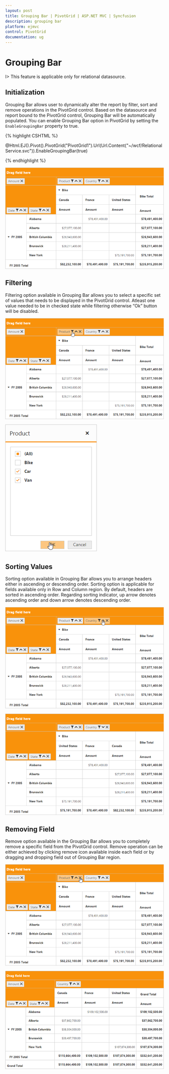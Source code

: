 ```yaml
---
layout: post
title: Grouping Bar | PivotGrid | ASP.NET MVC | Syncfusion
description: grouping bar
platform: ejmvc
control: PivotGrid
documentation: ug
---
```


# Grouping Bar

I> This feature is applicable only for relational datasource.

## Initialization

Grouping Bar allows user to dynamically alter the report by filter, sort and remove operations in the PivotGrid control. Based on the datasource and report bound to the PivotGrid control, Grouping Bar will be automatically populated. You can enable Grouping Bar option in PivotGrid by setting the `EnableGroupingBar` property to true.

{% highlight CSHTML %}

@Html.EJ().Pivot().PivotGrid("PivotGrid1").Url(Url.Content("~/wcf/RelationalService.svc")).EnableGroupingBar(true)

{% endhighlight %}

![](Grouping-Bar_images/groupingbar.png)

## Filtering

Filtering option available in Grouping Bar allows you to select a specific set of values that needs to be displayed in the PivotGrid control. Atleast one value needed to be in checked state while filtering otherwise “Ok” button will be disabled.

![](Grouping-Bar_images/FILTER.png)

![](Grouping-Bar_images/FILTER1.png)

## Sorting Values

Sorting option available in Grouping Bar allows you to arrange headers either in ascending or descending order. Sorting option is applicable for fields available only in Row and Column region. By default, headers are sorted in ascending order. Regarding sorting indicator, up arrow denotes ascending order and down arrow denotes descending order.

![](Grouping-Bar_images/sort.png)

![](Grouping-Bar_images/sort-grid.png)

## Removing Field

Remove option available in the Grouping Bar allows you to completely remove a specific field from the PivotGrid control. Remove operation can be either achieved by clicking remove icon available inside each field or by dragging and dropping field out of Grouping Bar region.

![](Grouping-Bar_images/remove.png)

![](Grouping-Bar_images/remove-grid.png) 
